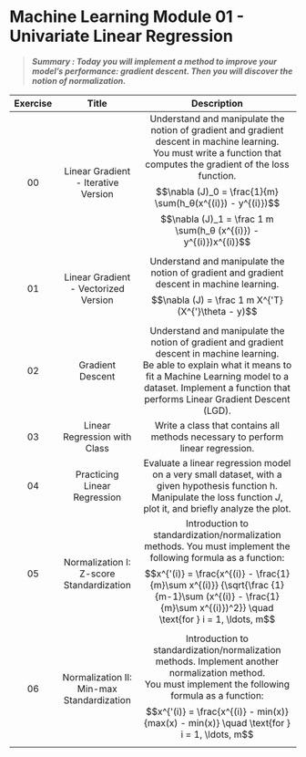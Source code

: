 # Machine Learning Module 01 - Univariate Linear Regression

> ***Summary :  Today you will implement a method to improve your model’s performance: gradient descent. Then you will discover the notion of normalization.***

| Exercise |                   Title                   |                         Description                          |
| :------: | :---------------------------------------: | :----------------------------------------------------------: |
|    00    |    Linear Gradient - Iterative Version    | Understand and manipulate the notion of gradient and gradient descent in machine learning.<br />You must write a function that computes the gradient of the loss function. $$\nabla (J)_0 = \frac{1}{m} \sum(h_θ(x^{(i)}) - y^{(i)})$$ $$\nabla (J)_1 = \frac 1 m \sum(h_θ (x^{(i)}) - y^{(i)})x^{(i)}$$ |
|    01    |   Linear Gradient - Vectorized Version    | Understand and manipulate the notion of gradient and gradient descent in machine learning. $$\nabla (J) = \frac 1 m X^{'T}(X^{'}\theta - y)$$ |
|    02    |             Gradient Descent              | Understand and manipulate the notion of gradient and gradient descent in machine learning.<br />Be able to explain what it means to fit a Machine Learning model to a dataset. Implement a function that performs Linear Gradient Descent (LGD). |
|    03    |       Linear Regression with Class        | Write a class that contains all methods necessary to perform linear regression. |
|    04    |       Practicing Linear Regression        | Evaluate a linear regression model on a very small dataset, with a given hypothesis function h. <br />Manipulate the loss function $J$, plot it, and briefly analyze the plot. |
|    05    | Normalization I: Z-score Standardization  |    Introduction to standardization/normalization methods. You must implement the following formula as a function: $$x^{'(i)} = \frac{x^{(i)} - \frac{1}{m}\sum x^{(i)}} {\sqrt{\frac {1}{m-1}\sum (x^{(i)} - \frac{1}{m}\sum x^{(i)})^2}}  \quad \text{for } i = 1, \ldots, m$$    |
|    06    | Normalization II: Min-max Standardization |    Introduction to standardization/normalization methods. Implement another normalization method. <br/>You must implement the following formula as a function: $$x^{'(i)} = \frac{x^{(i)} - min(x)} {max(x) - min(x)}  \quad \text{for } i = 1, \ldots, m$$ |
